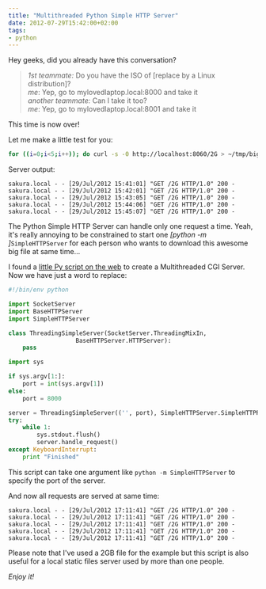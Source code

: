 ```yaml
---
title: "Multithreaded Python Simple HTTP Server"
date: 2012-07-29T15:42:00+02:00
tags:
- python
---
```


Hey geeks, did you already have this conversation?

> _1st teammate:_ Do you have the ISO of [replace by a Linux distribution]?  
> _me_: Yep, go to mylovedlaptop.local:8000 and take it  
> _another teammate:_ Can I take it too?  
> _me_: Yep, go to mylovedlaptop.local:8001 and take it

This time is now over!

Let me make a little test for you:

``` bash
for ((i=0;i<5;i++)); do curl -s -0 http://localhost:8060/2G > ~/tmp/bigfile${i} &; done
```

Server output:
``` text
sakura.local - - [29/Jul/2012 15:41:01] "GET /2G HTTP/1.0" 200 -
sakura.local - - [29/Jul/2012 15:42:01] "GET /2G HTTP/1.0" 200 -
sakura.local - - [29/Jul/2012 15:43:05] "GET /2G HTTP/1.0" 200 -
sakura.local - - [29/Jul/2012 15:44:06] "GET /2G HTTP/1.0" 200 -
sakura.local - - [29/Jul/2012 15:45:07] "GET /2G HTTP/1.0" 200 -
```

The Python Simple HTTP Server can handle only one request a time. Yeah, it's really annoying to be constrained to start one _[python -m ]_`SimpleHTTPServer` for each person who wants to download this awesome big file at same time...

I found a [little Py script on the web](http://code.activestate.com/lists/python-list/284803/) to create a Multithreaded CGI Server. Now we have just a word to replace: 

``` python
#!/bin/env python

import SocketServer
import BaseHTTPServer
import SimpleHTTPServer

class ThreadingSimpleServer(SocketServer.ThreadingMixIn,
                   BaseHTTPServer.HTTPServer):
    pass

import sys

if sys.argv[1:]:
    port = int(sys.argv[1])
else:
    port = 8000

server = ThreadingSimpleServer(('', port), SimpleHTTPServer.SimpleHTTPRequestHandler)
try:
    while 1:
        sys.stdout.flush()
        server.handle_request()
except KeyboardInterrupt:
    print "Finished"
```

This script can take one argument like `python -m SimpleHTTPServer` to specify the port of the server.


And now all requests are served at same time:
``` text
sakura.local - - [29/Jul/2012 17:11:41] "GET /2G HTTP/1.0" 200 -
sakura.local - - [29/Jul/2012 17:11:41] "GET /2G HTTP/1.0" 200 -
sakura.local - - [29/Jul/2012 17:11:41] "GET /2G HTTP/1.0" 200 -
sakura.local - - [29/Jul/2012 17:11:41] "GET /2G HTTP/1.0" 200 -
sakura.local - - [29/Jul/2012 17:11:41] "GET /2G HTTP/1.0" 200 -
```

Please note that I've used a 2GB file for the example but this script is also useful for a local static files server used by more than one people.

_Enjoy it!_
